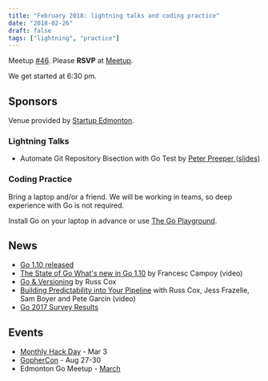 ```yaml
---
title: "February 2018: lightning talks and coding practice"
date: "2018-02-26"
draft: false
tags: ["lightning", "practice"]
---
```

Meetup [#46](https://github.com/edmontongo/presentations/issues/77). Please **RSVP** at [Meetup](https://www.meetup.com/startupedmonton/events/ddzwmnyxdbjc/).

We get started at 6:30 pm.

## Sponsors

Venue provided by [Startup Edmonton](https://www.startupedmonton.com/).

### Lightning Talks

- Automate Git Repository Bisection with Go Test by [Peter Preeper
  ](https://github.com/ppreeper) ([slides](https://github.com/edmontongo/presentations/2018-02/automate_gitbisect/automate_bisection.slide))

### Coding Practice

Bring a laptop and/or a friend. We will be working in teams, so deep experience with Go is not required.

Install Go on your laptop in advance or use [The Go Playground](https://play.golang.org).

## News

- [Go 1.10 released](https://golang.org/doc/go1.10)
- [The State of Go What's new in Go 1.10](https://www.youtube.com/watch?v=iR7LPAXWfmw) by Francesc Campoy (video)
- [Go & Versioning](https://research.swtch.com/vgo) by Russ Cox
- [Building Predictability into Your Pipeline](https://www.youtube.com/watch?v=sbrZfPgNmfw) with Russ Cox, Jess Frazelle, Sam Boyer and Pete Garcin (video)
- [Go 2017 Survey Results](https://blog.golang.org/survey2017-results)

## Events

- [Monthly Hack Day](https://www.meetup.com/startupedmonton/events/247059538/) - Mar 3
- [GopherCon](https://www.gophercon.com/) - Aug 27-30
- Edmonton Go Meetup - [March](/meetup/2018-03/)
